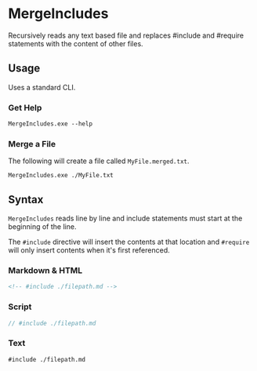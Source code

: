 # MergeIncludes
 Recursively reads any text based file and replaces #include and #require statements with the content of other files.

## Usage
Uses a standard CLI. 

### Get Help
```ps
MergeIncludes.exe --help
```

### Merge a File
The following will create a file called `MyFile.merged.txt`.
```
MergeIncludes.exe ./MyFile.txt
```
## Syntax

`MergeIncludes` reads line by line and include statements must start at the beginning of the line.

The `#include` directive will insert the contents at that location and `#require` will only insert contents when it's first referenced.

### Markdown & HTML
```md
<!-- #include ./filepath.md -->
```

### Script
```js
// #include ./filepath.md
```

### Text
```
#include ./filepath.md
```
